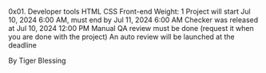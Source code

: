 0x01. Developer tools
HTML
CSS
Front-end
Weight: 1
Project will start Jul 10, 2024 6:00 AM, must end by Jul 11, 2024 6:00 AM
Checker was released at Jul 10, 2024 12:00 PM
Manual QA review must be done (request it when you are done with the project)
An auto review will be launched at the deadline

By Tiger Blessing
